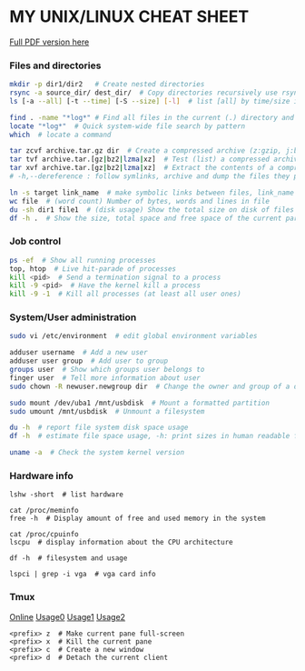 # MY UNIX/LINUX CHEAT SHEET

[Full PDF version here](https://free-electrons.com/doc/legacy/command-line/command_memento.pdf)

### Files and directories
```sh
mkdir -p dir1/dir2   # Create nested directories
rsync -a source_dir/ dest_dir/  # Copy directories recursively use rsync
ls [-a --all] [-t --time] [-S --size] [-l]  # list [all] by time/size in long format

find . -name "*log*" # Find all files in the current (.) directory and its subdirectories with log in their name
locate "*log*"  # Quick system-wide file search by pattern
which  # locate a command

tar zcvf archive.tar.gz dir  # Create a compressed archive (z:gzip, j:bzip2, J:xz)
tar tvf archive.tar.[gz|bz2|lzma|xz]  # Test (list) a compressed archive
tar xvf archive.tar.[gz|bz2|lzma|xz]  # Extract the contents of a compressed archive
# -h,--dereference : follow symlinks, archive and dump the files they point to

ln -s target link_name  # make symbolic links between files, link_name -> target
wc file  # (word count) Number of bytes, words and lines in file
du -sh dir1 file1  # (disk usage) Show the total size on disk of files or directories 
df -h .  # Show the size, total space and free space of the current partition
```

### Job control
```sh
ps -ef  # Show all running processes
top, htop  # Live hit-parade of processes
kill <pid>  # Send a termination signal to a process
kill -9 <pid>  # Have the kernel kill a process
kill -9 -1  # Kill all processes (at least all user ones)
```

### System/User administration
```sh
sudo vi /etc/environment  # edit global environment variables

adduser username  # Add a new user
adduser user group  # Add user to group
groups user  # Show which groups user belongs to
finger user  # Tell more information about user
sudo chown -R newuser.newgroup dir  # Change the owner and group of a directory and all its contents

sudo mount /dev/uba1 /mnt/usbdisk  # Mount a formatted partition
sudo umount /mnt/usbdisk  # Unmount a filesystem

du -h  # report file system disk space usage
df -h  # estimate file space usage, -h: print sizes in human readable format

uname -a  # Check the system kernel version
```

### Hardware info
```
lshw -short  # list hardware

cat /proc/meminfo
free -h  # Display amount of free and used memory in the system

cat /proc/cpuinfo
lscpu  # display information about the CPU architecture

df -h  # filesystem and usage

lspci | grep -i vga  # vga card info
```


### Tmux
[Online](http://blog.csdn.net/robertbaker/article/details/42172203)
[Usage0](https://linux.cn/article-3952-1.html)
[Usage1](https://www.cnblogs.com/bamanzi/p/tmux-mouse-tips.html)
[Usage2](http://blog.csdn.net/skykingf/article/details/46345057)
```
<prefix> z  # Make current pane full-screen
<prefix> x  # Kill the current pane
<prefix> c  # Create a new window
<prefix> d  # Detach the current client
```

